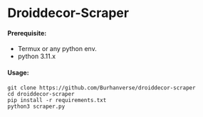 # Droiddecor-Scraper

#### Prerequisite:
- Termux or any python env.
- python 3.11.x

#### Usage:
```
git clone https://github.com/Burhanverse/droiddecor-scraper
cd droiddecor-scraper
pip install -r requirements.txt
python3 scraper.py
```
